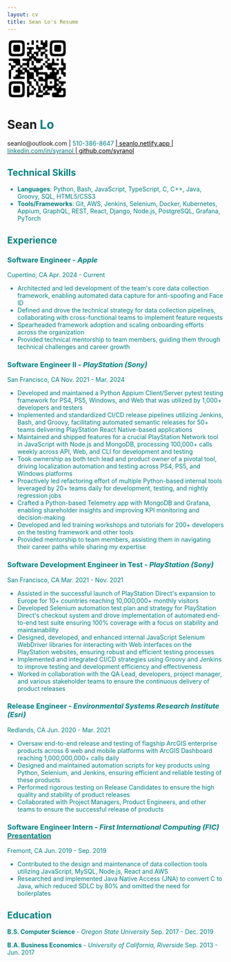 ```yaml
--- 
layout: cv
title: Sean Lo's Resume
--- 
```


<span class="qr-code">
  <a href="https://seanlo.netlify.com">
    <img src="media/qr_code.png" alt="QR Code" style="width: 10em; height: 10em;">
  </a>
</span>

# Sean <font color="teal"> Lo 

<div id="info">
  <a>                                                                   seanlo@outlook.com      |          </a>
  <a>                                            <font color="teal">    510-386-8647              </font>  </a>
  <a href="https://seanlo.netlify.app">          <font color="black"> | seanlo.netlify.app      | </font>  </a>
  <a href="https://www.linkedin.com/in/syranol"> <font color="teal">    linkedin.com/in/syranol   </font>  </a>
  <a href="https://github.com/syranol">          <font color="black"> | github.com/syranol        </font>  </a>
</div>


## Technical Skills

* <span class="technical-one"> **Languages**: Python, Bash, JavaScript, TypeScript, C, C++, Java, Groovy, SQL, HTML5/CSS3 </span><br>
* <span> **Tools/Frameworks**: Git, AWS, Jenkins, Selenium, Docker, Kubernetes, Appium, GraphQL, REST, React, Django, Node.js, PostgreSQL, Grafana, PyTorch </span>

<!--   
  **Languages:** Python, JavaScript, Bash, C/C++, Groovy, SQL, HTML5/CSS3

> **Tools/Frameworks:** Git, AWS, Jenkins, Selenium, Docker, Kubernetes, Appium, GraphQL, REST, React, Node.js, Django, PostgreSQL, Grafana, PyTorch -->


## Experience

### **Software Engineer** -  *Apple*

<span> Cupertino, CA  <span class="small-right">Apr. 2024 - Current</span> </span>

* Architected and led development of the team's core data collection framework, enabling automated data capture for anti-spoofing and Face ID
* Defined and drove the technical strategy for data collection pipelines, collaborating with cross-functional teams to implement feature requests 
* Spearheaded framework adoption and scaling onboarding efforts across the organization
* Provided technical mentorship to team members, guiding them through technical challenges and career growth

### **Software Engineer II** -  *PlayStation (Sony)*

<span> San Francisco, CA  <span class="small-right">Nov. 2021 - Mar. 2024</span> </span>

* Developed and maintained a Python Appium Client/Server pytest testing framework for PS4, PS5, Windows, and Web that was utilized by 1,000+ developers and testers
* Implemented and standardized CI/CD release pipelines utilizing Jenkins, Bash, and Groovy, facilitating automated semantic releases for 50+ teams delivering PlayStation React Native-based applications
* Maintained and shipped features for a crucial PlayStation Network tool in JavaScript with Node.js and MongoDB, processing 100,000+ calls weekly across API, Web, and CLI for development and testing
* Took ownership as both tech lead and product owner of a pivotal tool, driving localization automation and testing across PS4, PS5, and Windows platforms
* Proactively led refactoring effort of multiple Python-based internal tools leveraged by 20+ teams daily for development, testing, and nightly regression jobs
* Crafted a Python-based Telemetry app with MongoDB and Grafana, enabling shareholder insights and improving KPI monitoring and decision-making
* Developed and led training workshops and tutorials for 200+ developers on the testing framework and other tools
* Provided mentorship to team members, assisting them in navigating their career paths while sharing my expertise

### **Software Development Engineer in Test** - *PlayStation (Sony)* 

<span> San Francisco, CA <span class="small-right">Mar. 2021 - Nov. 2021</span></span>

* Assisted in the successful launch of PlayStation Direct's expansion to Europe for 10+ countries reaching 10,000,000+  monthly visitors 
* Developed Selenium automation test plan and strategy for PlayStation Direct's checkout system and drove implementation of automated end-to-end test suite ensuring 100% coverage with a focus on stability and maintainability
* Designed, developed, and enhanced internal JavaScript Selenium WebDriver libraries for interacting with Web interfaces on the PlayStation websites, ensuring robust and efficient testing processes
* Implemented and integrated CI/CD strategies using Groovy and Jenkins to improve testing and development efficiency and effectiveness
* Worked in collaboration with the QA Lead, developers, project manager, and various stakeholder teams to ensure the continuous delivery of product releases

### **Release Engineer** - *Environmental Systems Research Institute (Esri)*

<span> Redlands, CA <span class="small-right">Jun. 2020 - Mar. 2021</span></span>

* Oversaw end-to-end release and testing of flagship ArcGIS enterprise products across 6 web and mobile platforms with ArcGIS Dashboard reaching 1,000,000,000+ calls daily
* Designed and maintained automation scripts for key products using Python, Selenium, and Jenkins, ensuring efficient and reliable testing of these products
* Performed rigorous testing on Release Candidates to ensure the high quality and stability of product releases
* Collaborated with Project Managers, Product Engineers, and other teams to ensure the successful release of products

### __Software Engineer Intern - *First International Computing (FIC)*__ <a href="https://www.linkedin.com/in/syranol/overlay/1583300266405/single-media-viewer/?type=DOCUMENT&profileId=ACoAABPldJ0BFSjGL3EC_DYMnNJCZ6ongKLGV8o](https://www.linkedin.com/in/syranol/overlay/1583300266405/single-media-viewer?type=DOCUMENT&profileId=ACoAABPldJ0BFSjGL3EC_DYMnNJCZ6ongKLGV8o&lipi=urn%3Ali%3Apage%3Ad_flagship3_profile_view_base%3Bx6lRpc6VRv6h80zWrUTwyw%3D%3D](https://www.linkedin.com/in/syranol/overlay/1583300266405/single-media-viewer?type=DOCUMENT&profileId=ACoAABPldJ0BFSjGL3EC_DYMnNJCZ6ongKLGV8o&lipi=urn%3Ali%3Apage%3Ad_flagship3_profile_view_base%3BKydn0%2FLdQY6Ut2HiDrOFtw%3D%3D"> <font color="teal"> Presentation </font> </a> 

<span> Fremont, CA <span class="small-right">Jun. 2019 - Sep. 2019</span></span>

* Contributed to the design and maintenance of data collection tools utilizing JavaScript, MySQL, Node.js, React and AWS
* Researched and implemented Java Native Access (JNA) to convert C to Java, which reduced SDLC by 80% and omitted the need for boilerplates

## Education
**B.S. Computer Science** - *Oregon State University* <span class="small-right"> Sep. 2017 - Dec. 2019 </span>

**B.A. Business Economics** - *University of California, Riverside* <span class="small-right"> Sep. 2013 - Jun. 2017 </span>
